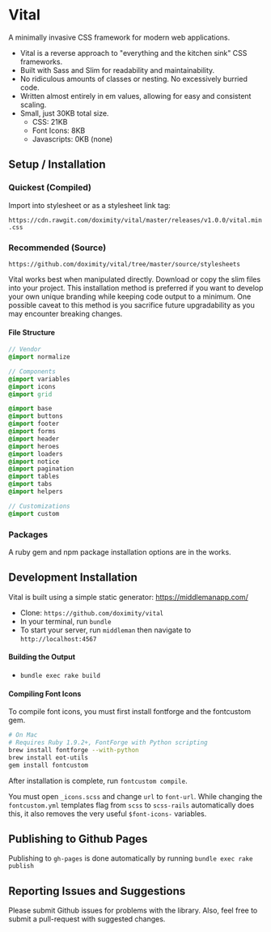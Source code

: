 # Vital

A minimally invasive CSS framework for modern web applications.

- Vital is a reverse approach to "everything and the kitchen sink" CSS frameworks.
- Built with Sass and Slim for readability and maintainability.
- No ridiculous amounts of classes or nesting. No excessively burried code.
- Written almost entirely in em values, allowing for easy and consistent scaling.
- Small, just 30KB total size.
  - CSS: 21KB
  - Font Icons: 8KB
  - Javascripts: 0KB (none)

## Setup / Installation

### Quickest (Compiled)

Import into stylesheet or as a stylesheet link tag:

`https://cdn.rawgit.com/doximity/vital/master/releases/v1.0.0/vital.min.css`

### Recommended (Source)

`https://github.com/doximity/vital/tree/master/source/stylesheets`

Vital works best when manipulated directly. Download or copy the slim files into your project. This installation method is preferred if you want to develop your own unique branding while keeping code output to a minimum. One possible caveat to this method is you sacrifice future upgradability as you may encounter breaking changes.

#### File Structure

```sass
// Vendor
@import normalize

// Components
@import variables
@import icons
@import grid

@import base
@import buttons
@import footer
@import forms
@import header
@import heroes
@import loaders
@import notice
@import pagination
@import tables
@import tabs
@import helpers

// Customizations
@import custom
```

### Packages

A ruby gem and npm package installation options are in the works.

## Development Installation

Vital is built using a simple static generator: https://middlemanapp.com/

- Clone: `https://github.com/doximity/vital`
- In your terminal, run `bundle`
- To start your server, run `middleman` then navigate to `http://localhost:4567`

#### Building the Output

- `bundle exec rake build`

#### Compiling Font Icons

To compile font icons, you must first install fontforge and the fontcustom gem.

```bash
# On Mac
# Requires Ruby 1.9.2+, FontForge with Python scripting
brew install fontforge --with-python
brew install eot-utils
gem install fontcustom
```

After installation is complete, run `fontcustom compile`.

You must open `_icons.scss` and change `url` to `font-url`. While changing the `fontcustom.yml` templates flag from `scss` to `scss-rails` automatically does this, it also removes the very useful `$font-icons-` variables.

## Publishing to Github Pages

Publishing to `gh-pages` is done automatically by running `bundle exec rake publish`

## Reporting Issues and Suggestions

Please submit Github issues for problems with the library. Also, feel free to submit a pull-request with suggested changes.
